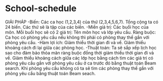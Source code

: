 # School-schedule

GIẢI PHÁP
	-Biến: 
	  Các ca học (1,2,3,4) của thứ (2,3,4,5,6,7). Tổng cộng ta có 24 biến.
	  Các thứ sẽ là tập của các biến.
	-Miền giá trị: 
	  Các buổi học của môn.
	  Mỗi buổi học sẽ có 2 giá trị: Tên môn học và lớp yêu cầu.
	  Ràng buộc: Ca học có phòng yêu cầu nếu không thì phải có phòng thay thế gần với phòng yêu cầu.
	-Hàm lợi ích: 
	  Giảm thiểu thời gian đi và về. 
	  Giảm thiểu khoảng cách đi lại giữa các phòng học.
	-Thuật toán: 
	  Ta sẽ sắp xếp lịch học sao cho đảm bảo thỏa mãn ràng buộc đồng thời giảm thiểu thời gian đi và về.
	  Giảm thiểu khoảng cách giữa các lớp học bằng cách tìm các giá trị có phòng yêu cầu gần với phòng yêu cầu ở ca trước đó bằng thuật toán Beam search.
	  Khi phòng yêu cầu không có ta sẽ tìm các phòng thay thế gần với phòng yêu cầu bằng thuật toán Beam seach.
